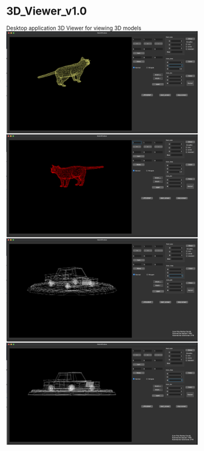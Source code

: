 # 3D_Viewer_v1.0
 Desktop application 3D Viewer for viewing 3D models
 ![3DViewer](images/Screen%20Shot%202022-08-11%20at%2017.50.12.png)
 ![3DViewer](images/Screen%20Shot%202022-08-11%20at%2017.49.48.png)
 ![3DViewer](images/Screen%20Shot%202022-08-11%20at%2017.52.14.png)
![3DViewer](images/Screen%20Shot%202022-08-11%20at%2017.53.06.png)